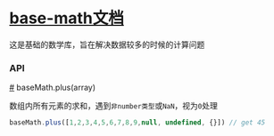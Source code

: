 # [base-math文档](http://git.dtwave-inc.com/cailong.lcl/base-math/blob/master/doc/api.md)

这是基础的数学库，旨在解决数据较多的时候的计算问题

### API

<a name="plus" href="#plus">#<a/> baseMath.plus(array)

数组内所有元素的求和，遇到`非number类型`或`NaN`，视为`0`处理

```js
baseMath.plus([1,2,3,4,5,6,7,8,9,null, undefined, {}]) // get 45

```

